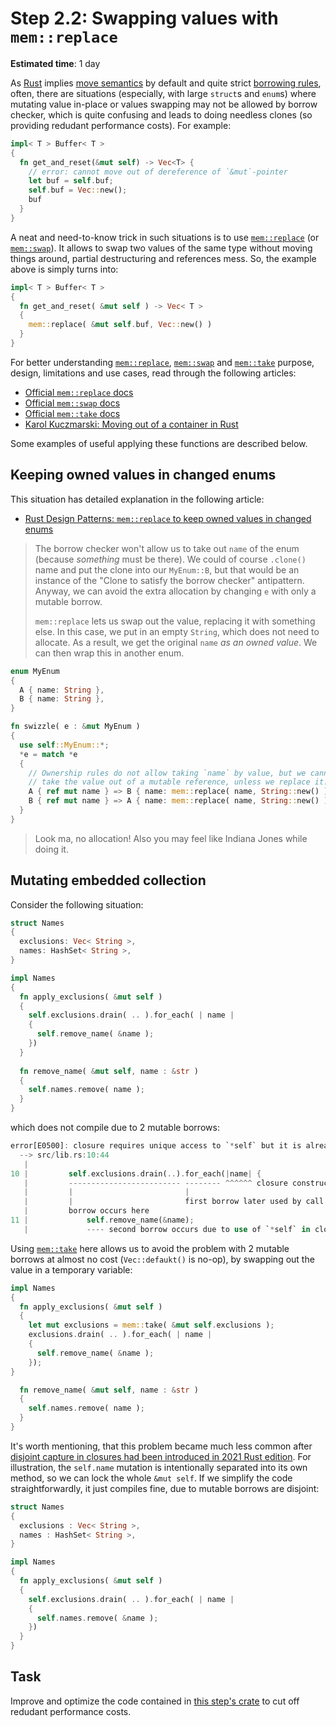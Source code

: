 Step 2.2: Swapping values with `mem::replace`
=============================================

__Estimated time__: 1 day

As [Rust] implies [move semantics][1] by default and quite strict [borrowing rules][2], often, there are situations (especially, with large `struct`s and `enum`s) where mutating value in-place or values swapping may not be allowed by borrow checker, which is quite confusing and leads to doing needless clones (so providing redudant performance costs). For example:
```rust
impl< T > Buffer< T > 
{
  fn get_and_reset(&mut self) -> Vec<T> {
    // error: cannot move out of dereference of `&mut`-pointer
    let buf = self.buf;
    self.buf = Vec::new();
    buf
  }
}
```

A neat and need-to-know trick in such situations is to use [`mem::replace`] (or [`mem::swap`]). It allows to swap two values of the same type without moving things around, partial destructuring and references mess. So, the example above is simply turns into:
```rust
impl< T > Buffer< T > 
{
  fn get_and_reset( &mut self ) -> Vec< T >
  {
    mem::replace( &mut self.buf, Vec::new() )
  }
}
```

For better understanding [`mem::replace`], [`mem::swap`] and [`mem::take`] purpose, design, limitations and use cases, read through the following articles:
- [Official `mem::replace` docs][`mem::replace`]
- [Official `mem::swap` docs][`mem::swap`]
- [Official `mem::take` docs][`mem::take`]
- [Karol Kuczmarski: Moving out of a container in Rust][4]

Some examples of useful applying these functions are described below.




## Keeping owned values in changed enums

This situation has detailed explanation in the following article:
- [Rust Design Patterns: `mem::replace` to keep owned values in changed enums][3]

> The borrow checker won't allow us to take out `name` of the enum (because _something_ must be there). We could of course `.clone()` name and put the clone into our `MyEnum::B`, but that would be an instance of the "Clone to satisfy the borrow checker" antipattern. Anyway, we can avoid the extra allocation by changing `e` with only a mutable borrow.
> 
> `mem::replace` lets us swap out the value, replacing it with something else. In this case, we put in an empty `String`, which does not need to allocate. As a result, we get the original `name` _as an owned value_. We can then wrap this in another enum.

```rust
enum MyEnum 
{
  A { name: String },
  B { name: String },
}

fn swizzle( e : &mut MyEnum ) 
{
  use self::MyEnum::*;
  *e = match *e 
  {
    // Ownership rules do not allow taking `name` by value, but we cannot
    // take the value out of a mutable reference, unless we replace it:
    A { ref mut name } => B { name: mem::replace( name, String::new() ) },
    B { ref mut name } => A { name: mem::replace( name, String::new() ) },
  }
}
```

> Look ma, no allocation! Also you may feel like Indiana Jones while doing it.




## Mutating embedded collection

Consider the following situation:
```rust
struct Names 
{
  exclusions: Vec< String >,
  names: HashSet< String >,
}

impl Names 
{
  fn apply_exclusions( &mut self ) 
  {
    self.exclusions.drain( .. ).for_each( | name | 
    {
      self.remove_name( &name );
    })
  }
    
  fn remove_name( &mut self, name : &str ) 
  {
    self.names.remove( name );
  }
}
```
which does not compile due to 2 mutable borrows:
```rust
error[E0500]: closure requires unique access to `*self` but it is already borrowed
  --> src/lib.rs:10:44
   |
10 |         self.exclusions.drain(..).for_each(|name| {
   |         ------------------------- -------- ^^^^^^ closure construction occurs here
   |         |                         |
   |         |                         first borrow later used by call
   |         borrow occurs here
11 |             self.remove_name(&name);
   |             ---- second borrow occurs due to use of `*self` in closure
```

Using [`mem::take`] here allows us to avoid the problem with 2 mutable borrows at almost no cost (`Vec::defaukt()` is no-op), by swapping out the value in a temporary variable:
```rust
impl Names 
{
  fn apply_exclusions( &mut self ) 
  {
    let mut exclusions = mem::take( &mut self.exclusions );
    exclusions.drain( .. ).for_each( | name |
    {
      self.remove_name( &name );
    });
}

  fn remove_name( &mut self, name : &str )
  {
    self.names.remove( name );
  }
}
```

It's worth mentioning, that this problem became much less common after [disjoint capture in closures had been introduced in 2021 Rust edition][5]. For illustration, the `self.name` mutation is intentionally separated into its own method, so we can lock the whole `&mut self`. If we simplify the code straightforwardly, it just compiles fine, due to mutable borrows are disjoint: 
```rust
struct Names 
{
  exclusions : Vec< String >,
  names : HashSet< String >,
}

impl Names 
{
  fn apply_exclusions( &mut self )
  {
    self.exclusions.drain( .. ).for_each( | name | 
    {
      self.names.remove( &name );
    })
  }
}
```




## Task

Improve and optimize the code contained in [this step's crate](src/main.rs) to cut off redudant performance costs.




[`mem::replace`]: https://doc.rust-lang.org/std/mem/fn.replace.html
[`mem::swap`]: https://doc.rust-lang.org/std/mem/fn.swap.html
[`mem::take`]: https://doc.rust-lang.org/std/mem/fn.take.html
[Rust]: https://www.rust-lang.org

[1]: https://stackoverflow.com/a/30290070/1828012
[2]: https://doc.rust-lang.org/book/ch04-02-references-and-borrowing.html#the-rules-of-references
[3]: https://github.com/rust-unofficial/patterns/blob/master/idioms/mem-replace.md
[4]: http://xion.io/post/code/rust-move-out-of-container.html
[5]: https://doc.rust-lang.org/edition-guide/rust-2021/disjoint-capture-in-closures.html
